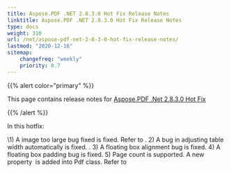 ```yaml
---
title: Aspose.PDF .NET 2.8.3.0 Hot Fix Release Notes
linktitle: Aspose.PDF .NET 2.8.3.0 Hot Fix Release Notes
type: docs
weight: 310
url: /net/aspose-pdf-net-2-8-3-0-hot-fix-release-notes/
lastmod: "2020-12-16"
sitemap:
    changefreq: "weekly"
    priority: 0.7
---
```


{{% alert color="primary" %}}

This page contains release notes for [Aspose.PDF .Net 2.8.3.0 Hot Fix](http://www.aspose.com/downloads/pdf/net/new-releases/aspose.pdf-.net-2.8.3.0-hot-fix/)

{{% /alert %}}

In this hotfix:

\1) A image too large bug fixed is fixed. Refer to . 2) A bug in adjusting table width automatically is fixed. . 3) A floating box alignment bug is fixed. 4) A floating box padding bug is fixed. 5) Page count is supported. A new property  is added into Pdf class. Refer to
